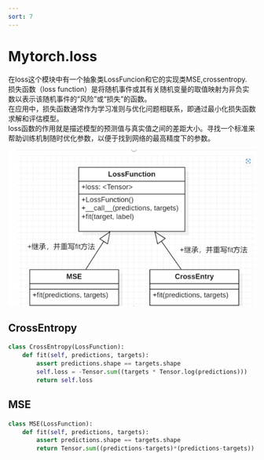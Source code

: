 ```yaml
---
sort: 7
---
```


# Mytorch.loss
在loss这个模块中有一个抽象类LossFuncion和它的实现类MSE,crossentropy.  
损失函数（loss function）是将随机事件或其有关随机变量的取值映射为非负实数以表示该随机事件的“风险”或“损失”的函数。  
在应用中，损失函数通常作为学习准则与优化问题相联系，即通过最小化损失函数求解和评估模型。  
loss函数的作用就是描述模型的预测值与真实值之间的差距大小。寻找一个标准来帮助训练机制随时优化参数，以便于找到网络的最高精度下的参数。  

![loss](../pictures/loss.png)
## CrossEntropy 
``` python
class CrossEntropy(LossFunction):
    def fit(self, predictions, targets):
        assert predictions.shape == targets.shape
        self.loss = -Tensor.sum((targets * Tensor.log(predictions)))
        return self.loss
```
## MSE

``` python
class MSE(LossFunction):
    def fit(self, predictions, targets):
        assert predictions.shape == targets.shape
        return Tensor.sum((predictions-targets)*(predictions-targets)) / targets.shape[0]
``` 